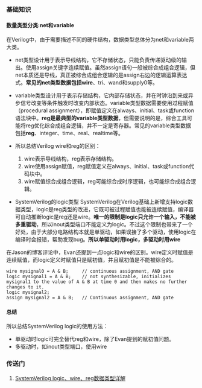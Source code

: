 ### 基础知识

#### 数量类型分类:net和variable
  在Verilog中，由于需要描述不同的硬件结构，数据类型总体分为net和variable两大类。
 
  - net类型设计用于表示导线结构，它不存储状态，只能负责传递驱动级的输出。使用assign关键字连续赋值。虽然assign语句一般被综合成组合逻辑，但net本质还是导线，真正被综合成组合逻辑的是assign右边的逻辑运算表达式。**常见的net类型数据包括wire**、tri、wand和supply0等。

  - variable类型设计用于表示存储结构，它内部存储状态，并在时钟沿到来或异步信号改变等条件触发时改变内部状态。variable类型数据需要使用过程赋值（procedural assignment），即赋值定义在always、initial、task或function语法块中。**reg是最典型的variable类型数据**，但需要说明的是，综合工具可能将reg优化综合成组合逻辑，并不一定是寄存器。常见的variable类型数据包括**reg**、integer、time、real、realtime等。
 
 - 所以总结Verilog wire和reg的区别：
   1. wire表示导线结构，reg表示存储结构。
   2. wire使用assign赋值，reg赋值定义在always、initial、task或function代码块中。
   3. wire赋值综合成组合逻辑，reg可能综合成时序逻辑，也可能综合成组合逻辑。

 - SystemVerilog的logic类型
  SystemVerilog在Verilog基础上新增支持logic数据类型，logic是reg类型的改进，它既可被过程赋值也能被连续赋值，编译器可自动推断logic是reg还是wire。**唯一的限制是logic只允许一个输入，不能被多重驱动**，所以inout类型端口不能定义为logic。不过这个限制也带来了一个好处，由于大部分电路结构本就是单驱动，如果误接了多个驱动，使用logic在编译时会报错，帮助发现bug。**所以单驱动时用logic，多驱动时用wire**

在Jason的博客评论中，Evan还提到一点logic和wire的区别。wire定义时赋值是连续赋值，而logic定义时赋值只是赋初值，并且赋初值是不能被综合的。
~~~
wire mysignal0 = A & B;     // continuous assignment, AND gate
logic mysignal1 = A & B;    // not synthesizable, initializes mysignal1 to the value of A & B at time 0 and then makes no further changes to it.
logic mysignal2;
assign mysignal2 = A & B;   // Continuous assignment, AND gate
~~~
#### 总结
所以总结SystemVerilog logic的使用方法：
- 单驱动时logic可完全替代reg和wire，除了Evan提到的赋初值问题。
- 多驱动时，如inout类型端口，使用wire

### 传送门
1. [SystemVerilog logic、wire、reg数据类型详解](https://zhuanlan.zhihu.com/p/38563777)
